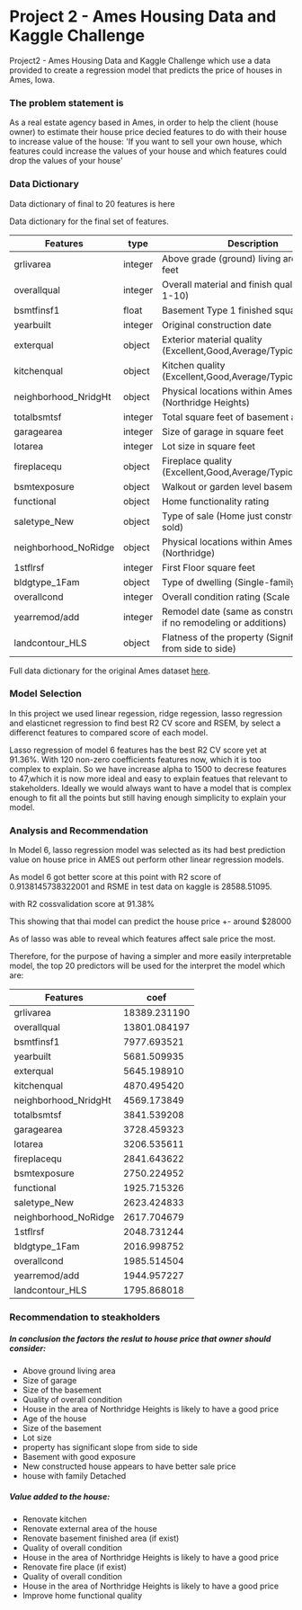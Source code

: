 # Project 2 - Ames Housing Data and Kaggle Challenge

Project2 - Ames Housing Data and Kaggle Challenge which use a data provided to create a regression model that predicts the price of houses in Ames, Iowa.

### The problem statement is
As a real estate agency based in Ames, in order to help the client (house owner) to estimate their house price decied features to do with their house to increase value of the house:
'If you want to sell your own house, which features could increase the values of your house and which features could drop the values of your house'

### Data Dictionary
Data dictionary of final to 20 features is here

Data dictionary for the final set of features.

| Features              |type         |Description                                                          |
| ---                   |---          |---                                                                  |
| grlivarea             |integer      |Above grade (ground) living area square feet                         |
| overallqual           |integer      |Overall material and finish quality (Scale 1-10)                     |
| bsmtfinsf1            |float        |Basement Type 1 finished square feet                                 |
| yearbuilt             |integer      |Original construction date                                           |
| exterqual             |object       |Exterior material quality (Excellent,Good,Average/Typical,Fair,Poor) |
| kitchenqual           |object       |Kitchen quality (Excellent,Good,Average/Typical,Fair,Poor)           |                                                          
| neighborhood_NridgHt  |object       |Physical locations within Ames city limits (Northridge Heights)      |
| totalbsmtsf           |integer      |Total square feet of basement area                                   |
| garagearea            |integer      |Size of garage in square feet                                        |
| lotarea               |integer      |Lot size in square feet                                              |
| fireplacequ           |object       |Fireplace quality (Excellent,Good,Average/Typical,Fair,Poor)         |
| bsmtexposure          |object       |Walkout or garden level basement walls                               |
| functional            |object       |Home functionality rating                                            |
| saletype_New          |object       |Type of sale (Home just constructed and sold)                        |
| neighborhood_NoRidge  |object       |Physical locations within Ames city limits (Northridge)              |
| 1stflrsf              |integer      |First Floor square feet                                              |
| bldgtype_1Fam         |object       |Type of dwelling (Single-family Detached)                            |
| overallcond           |integer      |Overall condition rating (Scale 1-10)                                |
| yearremod/add	        |integer      |Remodel date (same as construction date if no remodeling or additions)|
| landcontour_HLS       |object       |Flatness of the property (Significant slope from side to side)       |
    
Full data dictionary for the original Ames dataset [here](https://www.kaggle.com/c/dsi-us-6-project-2-regression-challenge/data).


### Model Selection
In this project we used linear regession, ridge regession, lasso regression and elasticnet regression to find best R2 CV score and RSEM, by select a differenct features to compared score of each model.

Lasso regression of model 6 features has the best R2 CV score yet at 91.36%. With 120 non-zero coefficients features now, which it is too complex to explain.
So we have increase alpha to 1500 to decrese features to 47,which it is now more ideal and easy to explain featues that relevant to stakeholders. Ideally we would always want to have a model that is complex enough to fit all the points but still having enough simplicity to explain your model.

### Analysis and Recommendation
In Model 6, lasso regression model was selected as its had best prediction value on house price in AMES out perform other linear regression models.  

As model 6 got better score at this point with R2 score of 0.9138145738322001 and RSME in test data on kaggle is 28588.51095.  

with R2 cossvalidation score at 91.38%

This showing that thai model can predict the house price +- around $28000

As of lasso was able to reveal which features affect sale price the most.

Therefore, for the purpose of having a simpler and more easily interpretable model, the top 20 predictors will be used for the interpret the model which are:

| Features | coef |
| --- | --- |
| grlivarea | 18389.231190 |
| overallqual | 13801.084197 |
| bsmtfinsf1 | 7977.693521 |
| yearbuilt | 5681.509935 |
| exterqual | 5645.198910|
| kitchenqual | 4870.495420 |
| neighborhood_NridgHt | 4569.173849 |
| totalbsmtsf | 3841.539208 |
| garagearea | 3728.459323 |
| lotarea | 3206.535611 |
| fireplacequ | 2841.643622 |
| bsmtexposure | 2750.224952 |
| functional | 1925.715326 |
| saletype_New | 2623.424833|
| neighborhood_NoRidge | 2617.704679 |
| 1stflrsf | 2048.731244 |
| bldgtype_1Fam | 2016.998752 |
| overallcond | 1985.514504 |
| yearremod/add	| 1944.957227 |
| landcontour_HLS | 1795.868018 |


### Recommendation to steakholders

##### In conclusion the factors the reslut to house price that owner should consider: 
<ul>
    <li>Above ground living area</li>
    <li>Size of garage</li>
    <li>Size of the basement</li>
    <li>Quality of overall condition </li>
    <li>House in the area of Northridge Heights is likely to have a good price</li>
    <li>Age of the house</li>
    <li>Size of the basement</li>
    <li>Lot size </li>
    <li>property has significant slope from side to side </li>
    <li>Basement with good exposure </li>
    <li>New constructed house appears to have better sale price</li>
    <li>house with family Detached</li>
</ul> 

##### Value added to the house:  
<ul>
    <li>Renovate kitchen </li>
    <li>Renovate external area of the house</li>
    <li>Renovate basement finished area (if exist)</li>
    <li>Quality of overall condition </li>
    <li>House in the area of Northridge Heights is likely to have a good price</li>
    <li>Renovate fire place (if exist)</li>
    <li>Quality of overall condition </li>
    <li>House in the area of Northridge Heights is likely to have a good price</li>
    <li>Improve home functional quality</li>
</ul> 
